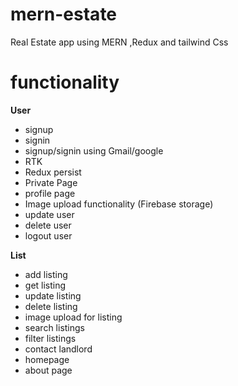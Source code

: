 # mern-estate
Real Estate app using MERN ,Redux and tailwind Css

# functionality

**User**
- signup
- signin
- signup/signin using Gmail/google
- RTK
- Redux persist
- Private Page
- profile page
- Image upload functionality (Firebase storage)
- update user
- delete user
- logout user

**List**
- add listing
- get listing
- update listing
- delete listing
- image upload for listing
- search listings
- filter listings
- contact landlord
- homepage
- about page
  
